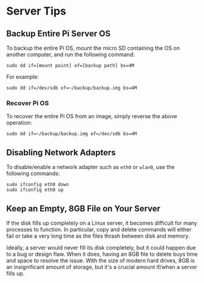 # Server Tips

## Backup Entire Pi Server OS

To backup the entire Pi OS, mount the micro SD containing the OS on another computer, and run the following command:

```shell
sudo dd if=[mount point] of=[backup path] bs=4M
```

For example:

```shell
sudo dd if=/dev/sdb of=~/backup/backup.img bs=4M
```

### Recover Pi OS

To recover the entire Pi OS from an image, simply reverse the above operation:
```shell
sudo dd if=~/backup/backup.img of=/dev/sdb bs=4M
```

## Disabling Network Adapters

To disable/enable a network adapter such as `eth0` or `wlan0`, use the following commands:
```shell
sudo ifconfig eth0 down
sudo ifconfig eth0 up
```

## Keep an Empty, 8GB File on Your Server

If the disk fills up completely on a Linux server, it becomes difficult for many processes to function. In particular,
copy and delete commands will either fail or take a very long time as the files thrash between disk and memory.

Ideally, a server would never fill its disk completely, but it could happen due to a bug or design flaw. When it does,
having an 8GB file to delete buys time and space to resolve the issue. With the size of modern hard drives, 8GB is an
insignificant amount of storage, but it's a crucial amount if/when a server fills up.
